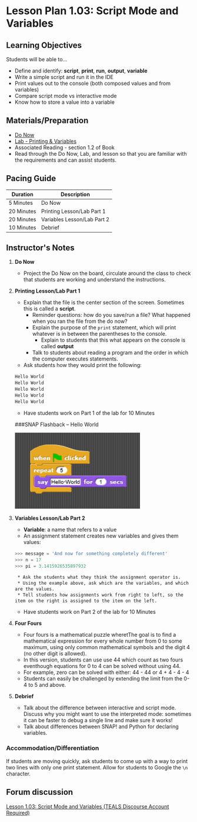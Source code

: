 # Lesson Plan 1.03: Script Mode and Variables

## Learning Objectives
Students will be able to... 
* Define and identify: **script**, **print**, **run**, **output**, **variable**
* Write a simple script and run it in the IDE
* Print values out to the console (both composed values and from variables) 
* Compare script mode vs interactive mode
* Know how to store a value into a variable

## Materials/Preparation
* [Do Now] 
* [Lab - Printing & Variables]
* Associated Reading - section 1.2 of Book
* Read through the Do Now, Lab, and lesson so that you are familiar with the requirements and can assist students.

## Pacing Guide
| **Duration**   |     **Description**    |
| ---------- | ------------------ |
| 5 Minutes  | Do Now             |
| 20 Minutes | Printing Lesson/Lab Part 1   |
| 20 Minutes | Variables Lesson/Lab Part 2   |
| 10 Minutes | Debrief         |

## Instructor's Notes
1. **Do Now**
    * Project the Do Now on the board, circulate around the class to check that students are working and understand the instructions. 
2. **Printing Lesson/Lab Part 1**
	*	Explain that the file is the center section of the screen. Sometimes this is called a **script**.
		* Reminder questions: how do you save/run a file? What happened when you ran the file from the do now?
		* Explain the purpose of the `print` statement, which will print whatever is in between the parentheses to the console.
			* Explain to students that this what appears on the console is called **output**
		* Talk to students about reading a program and the order in which the computer executes statements. 
	* Ask students how they would print the following:
	```python
	Hello World
	Hello World
	Hello World
	Hello World
	Hello World
	```
	* Have students work on Part 1 of the lab for 10 Minutes
	 
    ###SNAP Flashback – Hello World

    ![](HelloWorld-Code.png)

3. **Variables Lesson/Lab Part 2**
	* **Variable**: a name that refers to a value
	* An assignment statement creates new variables and gives them values: 
	
	```python
	>>> message = 'And now for something completely different'
	>>> n = 17
	>>> pi = 3.1415926535897932
	```
		* Ask the students what they think the assignment operator is. 
		* Using the example above, ask which are the variables, and which are the values. 
		* Tell students how assignments work from right to left, so the item on the right is assigned to the item on the left. 
	* Have students work on Part 2 of the lab for 10 Minutes
4. **Four Fours**	
	* Four fours is a mathematical puzzle wheretThe goal is to find a mathematical expression for every whole number from 0 to some maximum, using only common mathematical symbols and the digit 4 (no other digit is allowed).
	* In this version, students can use use 44 which count as two fours eventhough equations for 0 to 4 can be solved without using 44.
	* For example, zero can be solved with either: 44 - 44 or 4 + 4 - 4 - 4
	* Students can easily be challenged by extending the limit from the 0-4 to 5 and above.
5. **Debrief**
	* Talk about the difference between interactive and script mode. Discuss why you might want to use the interpreted mode: sometimes it can be faster to debug a single line and make sure it works!
	* Talk about differences between SNAP! and Python for declaring variables.

### Accommodation/Differentiation
If students are moving quickly, ask students to come up with a way to print two lines with only one print statement. Allow for students to Google the `\n` character. 

  

[Lab - Printing & Variables]:lab.md
[Do Now]:do_now.md


## Forum discussion
[Lesson 1.03: Script Mode and Variables (TEALS Discourse Account Required)](https://forums.tealsk12.org/c/2nd-semester-unit-1/1-03-script-mode-and-variables)
